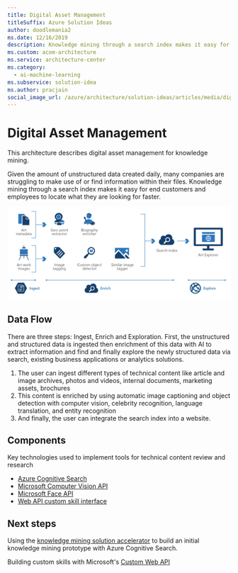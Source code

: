 ```yaml
---
title: Digital Asset Management
titleSuffix: Azure Solution Ideas
author: doodlemania2
ms.date: 12/16/2019
description: Knowledge mining through a search index makes it easy for end customers and employees to locate what they are looking for faster.
ms.custom: acom-architecture
ms.service: architecture-center
ms.category:
  - ai-machine-learning
ms.subservice: solution-idea
ms.author: pracjain
social_image_url: /azure/architecture/solution-ideas/articles/media/digital-asset-management.png
---
```


<!-- cSpell:ignore pracjain -->

# Digital Asset Management

This architecture describes digital asset management for knowledge mining.

Given the amount of unstructured data created daily, many companies are struggling to make use of or find information within their files. Knowledge mining through a search index makes it easy for end customers and employees to locate what they are looking for faster.

![Architecture Diagram](../media/digital-asset-management.png)

## Data Flow

There are three steps: Ingest, Enrich and Exploration. First, the unstructured and structured data is ingested then enrichment of this data with AI to extract information and find and finally explore the newly structured data via search, existing business applications or analytics solutions.

1. The user can ingest different types of technical content like article and image archives, photos and videos, internal documents, marketing assets, brochures
2. This content is enriched by using automatic image captioning and object detection with computer vision, celebrity recognition, language translation, and entity recognition
3. And finally, the user can integrate the search index into a website.

## Components

Key technologies used to implement tools for technical content review and research

- [Azure Cognitive Search](/azure/search/)
- [Microsoft Computer Vision API](https://azure.microsoft.com/services/cognitive-services/computer-vision/)
- [Microsoft Face API](https://azure.microsoft.com/services/cognitive-services/face/)
- [Web API custom skill interface](/azure/search/cognitive-search-custom-skill-interface)

## Next steps

Using the [knowledge mining solution accelerator](/samples/azure-samples/azure-search-knowledge-mining/azure-search-knowledge-mining/) to build an initial knowledge mining prototype with Azure Cognitive Search.

Building custom skills with Microsoft's [Custom Web API](/azure/search/cognitive-search-custom-skill-interface)